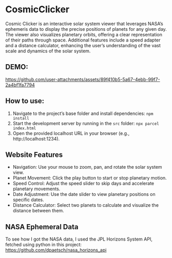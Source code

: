 # CosmicClicker

Cosmic Clicker is an interactive solar system viewer that leverages NASA’s ephemeris data to display the precise positions of planets for any given day. The viewer also visualizes planetary orbits, offering a clear representation of their paths through space. Additional features include a speed adapter and a distance calculator, enhancing the user’s understanding of the vast scale and dynamics of the solar system.

## DEMO:

https://github.com/user-attachments/assets/89f410b5-5a67-4ebb-99f7-2a4bf1fa7794

## How to use:
1. Navigate to the project’s base folder and install dependencies: `npm install`
2. Start the development server by running in the `src` folder: `npx parcel index.html` 
3. Open the provided localhost URL in your browser (e.g., http://localhost:1234).

## Website Features
- Navigation: Use your mouse to zoom, pan, and rotate the solar system view.
- Planet Movement: Click the play button to start or stop planetary motion.
- Speed Control: Adjust the speed slider to skip days and accelerate planetary movements.
- Date Adjustment: Use the date slider to view planetary positions on specific dates.
- Distance Calculator: Select two planets to calculate and visualize the distance between them.


## NASA Ephemeral Data
To see how I got the NASA data, I used the JPL Horizons System API, fetched using python in this project: https://github.com/dpaetsch/nasa_horizons_api

